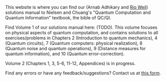 This website is where you can find our (Arnab Adhikary and [Rio Weil](https://rioweil.github.io)) solutions manual to Nielsen and Chuang's "Quantum Computation and Quantum Information" textbook, the bible of QC/QI.

Find Volume 1 of our solutions manual here: (TODO). This volume focuses on physical aspects of quantum computation, and contains solutions to all exercises/problems in Chapters 2 (Introduction to quantum mechanics), 4 (Quantum circuits), 7 (Quantum computers: physical realization), 8 (Quantum noise and quantum operations), 9 (Distance measures for quantum information), and 10 (Quantum error-correction).

Volume 2 (Chapters 1, 3, 5-6, 11-12, Appendices) is in progress.

Find any errors or have any feedback/suggestions? Contact us at [this form](https://docs.google.com/forms/d/e/1FAIpQLSfDzYoEJGbXb13gX8RfjKaQPuN_ZNmABJdysyCw8_CjVeXMZg/viewform?usp=sharing&ouid=108671623993274844550).
